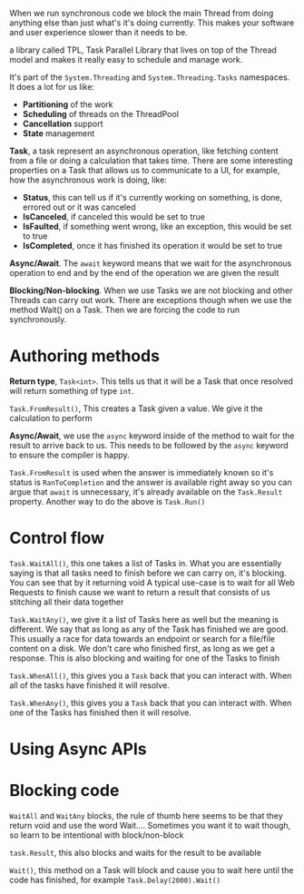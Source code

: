 When we run synchronous code we block the main Thread from doing anything else than just what's it's doing currently. This makes your software and user experience slower than it needs to be.

a library called TPL, Task Parallel Library that lives on top of the Thread model and makes it really easy to schedule and manage work.

It's part of the `System.Threading` and `System.Threading.Tasks` namespaces. It does a lot for us like:
- __Partitioning__ of the work
- __Scheduling__ of threads on the ThreadPool
- __Cancellation__ support
- __State__ management

__Task__, a task represent an asynchronous operation, like fetching content from a file or doing a calculation that takes time. There are some interesting properties on a Task that allows us to communicate to a UI, for example, how the asynchronous work is doing, like:
- __Status__, this can tell us if it's currently working on something, is done, errored out or it was canceled
- __IsCanceled__, if canceled this would be set to true
- __IsFaulted__, if something went wrong, like an exception, this would be set to true
- __IsCompleted__, once it has finished its operation it would be set to true

__Async/Await__. The `await` keyword means that we wait for the asynchronous operation to end and by the end of the operation we are given the result

__Blocking/Non-blocking__. When we use Tasks we are not blocking and other Threads can carry out work. There are exceptions though when we use the method Wait() on a Task. Then we are forcing the code to run synchronously.

# Authoring methods

__Return type__, `Task<int>`. This tells us that it will be a Task that once resolved will return something of type `int`.

`Task.FromResult()`, This creates a Task given a value. We give it the calculation to perform

__Async/Await__, we use the `async` keyword inside of the method to wait for the result to arrive back to us. This needs to be followed by the `async` keyword to ensure the compiler is happy.

`Task.FromResult` is used when the answer is immediately known so it's status is `RanToCompletion` and the answer is available right away so you can argue that `await` is unnecessary, it's already available on the `Task.Result` property. Another way to do the above is `Task.Run()`

# Control flow

`Task.WaitAll()`, this one takes a list of Tasks in. What you are essentially saying is that all tasks need to finish before we can carry on, it's blocking. You can see that by it returning void A typical use-case is to wait for all Web Requests to finish cause we want to return a result that consists of us stitching all their data together

`Task.WaitAny()`, we give it a list of Tasks here as well but the meaning is different. We say that as long as any of the Task has finished we are good. This usually a race for data towards an endpoint or search for a file/file content on a disk. We don't care who finished first, as long as we get a response. This is also blocking and waiting for one of the Tasks to finish

`Task.WhenAll()`, this gives you a `Task` back that you can interact with. When all of the tasks have finished it will resolve.

`Task.WhenAny()`, this gives you a `Task` back that you can interact with. When one of the Tasks has finished then it will resolve.

# Using Async APIs

# Blocking code

`WaitAll` and `WaitAny` blocks, the rule of thumb here seems to be that they return void and use the word Wait.... Sometimes you want it to wait though, so learn to be intentional with block/non-block

`task.Result`, this also blocks and waits for the result to be available

`Wait()`, this method on a Task will block and cause you to wait here until the code has finished, for example `Task.Delay(2000).Wait()`

